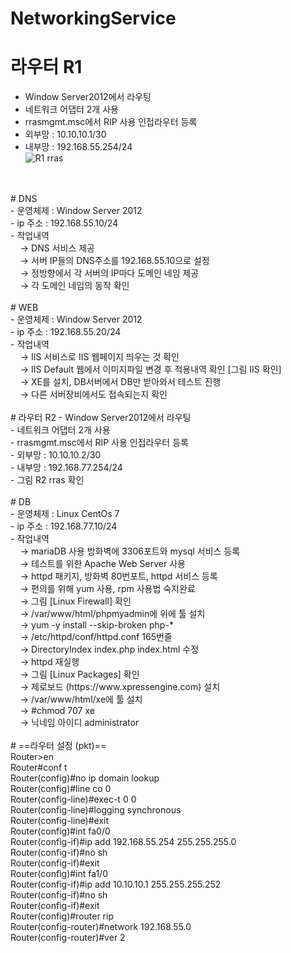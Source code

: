 # NetworkingService

# 라우터 R1
  - Window Server2012에서 라우팅<br>
  - 네트워크 어댑터 2개 사용<br>
  - rrasmgmt.msc에서 RIP 사용 인접라우터 등록<br>
  - 외부망 : 10.10.10.1/30<br>
  - 내부망 : 192.168.55.254/24<br>
  ![R1 rras](https://user-images.githubusercontent.com/49672285/66183557-50772c80-e6b4-11e9-93ef-1ef183a7e6f4.PNG)<br><br>
<br>
# DNS
<br>
- 운영체제 : Window Server 2012<br>
- ip 주소 : 192.168.55.10/24<br>
- 작업내역<br>
&nbsp;&nbsp;&nbsp;&nbsp;→ DNS 서비스 제공<br>
&nbsp;&nbsp;&nbsp;&nbsp;→ 서버 IP들의 DNS주소를 192.168.55.10으로 설정<br>
&nbsp;&nbsp;&nbsp;&nbsp;→ 정방향에서 각 서버의 IP마다 도메인 네임 제공<br>
&nbsp;&nbsp;&nbsp;&nbsp;→ 각 도메인 네임의 동작 확인<br>
<br>
# WEB
<br>
- 운영체제 : Window Server 2012<br>
- ip 주소 : 192.168.55.20/24<br>
- 작업내역<br>
&nbsp;&nbsp;&nbsp;&nbsp;→ IIS 서비스로 IIS 웹페이지 띄우는 것 확인<br>
&nbsp;&nbsp;&nbsp;&nbsp;→ IIS Default 웹에서 이미지파일 변경 후 적용내역 확인 [그림 IIS 확인]<br>
&nbsp;&nbsp;&nbsp;&nbsp;→ XE를 설치, DB서버에서 DB만 받아와서 테스트 진행<br>
&nbsp;&nbsp;&nbsp;&nbsp;→ 다른 서버장비에서도 접속되는지 확인<br>
<br>
# 라우터 R2
  - Window Server2012에서 라우팅<br>
  - 네트워크 어댑터 2개 사용<br>
  - rrasmgmt.msc에서 RIP 사용 인접라우터 등록<br>
  - 외부망 : 10.10.10.2/30<br>
  - 내부망 : 192.168.77.254/24<br>
  - 그림 R2 rras 확인<br>
<br>
# DB
<br>
- 운영체제 : Linux CentOs 7<br>
- ip 주소 : 192.168.77.10/24<br>
- 작업내역<br>
&nbsp;&nbsp;&nbsp;&nbsp;→ mariaDB 사용 방화벽에 3306포트와 mysql 서비스 등록<br>
&nbsp;&nbsp;&nbsp;&nbsp;→ 테스트를 위한 Apache Web Server 사용<br>
&nbsp;&nbsp;&nbsp;&nbsp;→ httpd 패키지, 방화벽 80번포트, httpd 서비스 등록<br>
&nbsp;&nbsp;&nbsp;&nbsp;→ 편의를 위해 yum 사용, rpm 사용법 숙지완료<br>
&nbsp;&nbsp;&nbsp;&nbsp;→ 그림 [Linux Firewall] 확인<br>
&nbsp;&nbsp;&nbsp;&nbsp;→ /var/www/html/phpmyadmin에 위에 툴 설치<br>
&nbsp;&nbsp;&nbsp;&nbsp;→ yum -y install --skip-broken php-*<br>
&nbsp;&nbsp;&nbsp;&nbsp;→ /etc/httpd/conf/httpd.conf 165번줄<br>
&nbsp;&nbsp;&nbsp;&nbsp;→ DirectoryIndex index.php index.html 수정<br>
&nbsp;&nbsp;&nbsp;&nbsp;→ httpd 재실행<br>
&nbsp;&nbsp;&nbsp;&nbsp;→ 그림 [Linux Packages] 확인<br>
&nbsp;&nbsp;&nbsp;&nbsp;→ 제로보드 (https://www.xpressengine.com) 설치<br>
&nbsp;&nbsp;&nbsp;&nbsp;→ /var/www/html/xe에 툴 설치<br>
&nbsp;&nbsp;&nbsp;&nbsp;→ #chmod 707 xe<br>
&nbsp;&nbsp;&nbsp;&nbsp;→ 닉네임 아이디 administrator <br>
<br>
# ==라우터 설정 (pkt)==<br>
Router>en<br>
Router#conf t<br>
Router(config)#no ip domain lookup<br>
Router(config)#line co 0<br>
Router(config-line)#exec-t 0 0<br>
Router(config-line)#logging synchronous <br>
Router(config-line)#exit<br>
Router(config)#int fa0/0<br>
Router(config-if)#ip add 192.168.55.254 255.255.255.0<br>
Router(config-if)#no sh<br>
Router(config-if)#exit<br>
Router(config)#int fa1/0<br>
Router(config-if)#ip add 10.10.10.1 255.255.255.252<br>
Router(config-if)#no sh<br>
Router(config-if)#exit<br>
Router(config)#router rip<br>
Router(config-router)#network 192.168.55.0<br>
Router(config-router)#ver 2<br>
